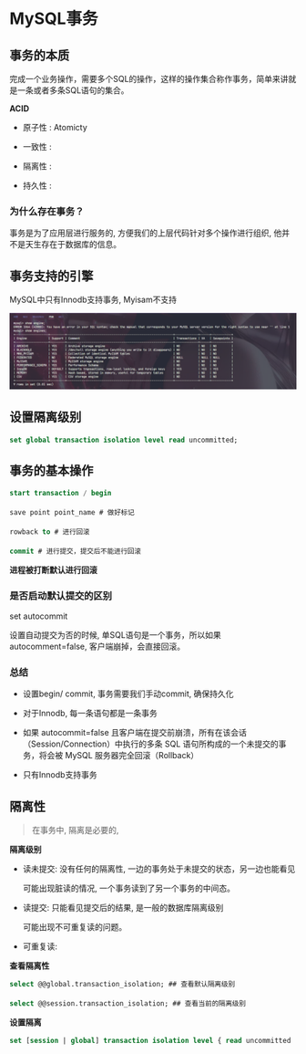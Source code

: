 # MySQL事务

## 事务的本质

完成一个业务操作，需要多个SQL的操作，这样的操作集合称作事务，简单来讲就是一条或者多条SQL语句的集合。

**ACID**

- 原子性 : Atomicty

- 一致性 : 

- 隔离性 : 

- 持久性 : 

### 为什么存在事务？

事务是为了应用层进行服务的, 方便我们的上层代码针对多个操作进行组织, 他并不是天生存在于数据库的信息。


## 事务支持的引擎

MySQL中只有Innodb支持事务, Myisam不支持

![alt text](image.png)



## 设置隔离级别

```sql
set global transaction isolation level read uncommitted;
```


## 事务的基本操作


```sql
start transaction / begin

save point point_name # 做好标记

rowback to # 进行回滚

commit # 进行提交，提交后不能进行回滚
```
**进程被打断默认进行回滚**

### 是否启动默认提交的区别

set autocommit

设置自动提交为否的时候, 单SQL语句是一个事务，所以如果autocomment=false, 客户端崩掉，会直接回滚。


### 总结

- 设置begin/ commit, 事务需要我们手动commit, 确保持久化

- 对于Innodb, 每一条语句都是一条事务

- 如果 autocommit=false 且客户端在提交前崩溃，所有在该会话（Session/Connection）中执行的多条 SQL 语句所构成的一个未提交的事务，将会被 MySQL 服务器完全回滚（Rollback）

- 只有Innodb支持事务



## 隔离性

> 在事务中, 隔离是必要的, 

**隔离级别**

- 读未提交: 没有任何的隔离性, 一边的事务处于未提交的状态，另一边也能看见

    可能出现脏读的情况, 一个事务读到了另一个事务的中间态。 

- 读提交: 只能看见提交后的结果, 是一般的数据库隔离级别

    可能出现不可重复读的问题。
    

- 可重复读: 


**查看隔离性**

```sql
select @@global.transaction_isolation; ## 查看默认隔离级别

select @@session.transaction_isolation; ## 查看当前的隔离级别
```
**设置隔离**

```sql
set [session | global] transaction isolation level { read uncommitted | read committed | repeatable read | serializable } 
```

